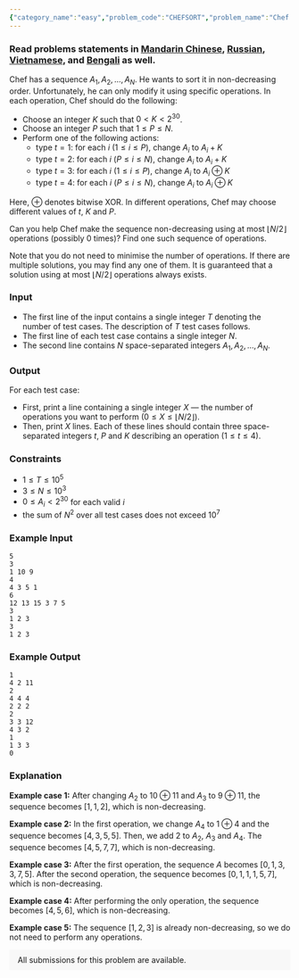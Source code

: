 ```yaml
---
{"category_name":"easy","problem_code":"CHEFSORT","problem_name":"Chef and Sorting","problemComponents":{"constraints":"","constraintsState":false,"subtasks":"","subtasksState":false,"inputFormat":"","inputFormatState":false,"outputFormat":"","outputFormatState":false,"sampleTestCases":{}},"video_editorial_url":"https://youtu.be/tJltyC2hUxo","languages_supported":{"0":"CPP14","1":"C","2":"JAVA","3":"PYTH 3.6","4":"CPP17","5":"PYTH","6":"PYP3","7":"CS2","8":"ADA","9":"PYPY","10":"TEXT","11":"PAS fpc","12":"NODEJS","13":"RUBY","14":"PHP","15":"GO","16":"HASK","17":"TCL","18":"PERL","19":"SCALA","20":"LUA","21":"kotlin","22":"BASH","23":"JS","24":"LISP sbcl","25":"rust","26":"PAS gpc","27":"BF","28":"CLOJ","29":"R","30":"D","31":"CAML","32":"FORT","33":"ASM","34":"swift","35":"FS","36":"WSPC","37":"LISP clisp","38":"SQL","39":"SCM guile","40":"PERL6","41":"ERL","42":"CLPS","43":"ICK","44":"NICE","45":"PRLG","46":"ICON","47":"COB","48":"SCM chicken","49":"PIKE","50":"SCM qobi","51":"ST","52":"SQLQ","53":"NEM"},"max_timelimit":1,"source_sizelimit":50000,"problem_author":"l_returns","problem_tester":"","date_added":"15-03-2021","tags":{"0":"cook127","1":"easy","2":"l_returns","3":"l_returns","4":"xor"},"problem_difficulty_level":"Easy-Medium","best_tag":"","editorial_url":"https://discuss.codechef.com/problems/CHEFSORT","time":{"view_start_date":1616351402,"submit_start_date":1616351402,"visible_start_date":1616351402,"end_date":1735669800},"is_direct_submittable":false,"problemDiscussURL":"https://discuss.codechef.com/search?q=CHEFSORT","is_proctored":false,"visitedContests":{},"layout":"problem"}
---
```

### Read problems statements in [Mandarin Chinese](https://www.codechef.com/download/translated/COOK127/mandarin/CHEFSORT.pdf), [Russian](https://www.codechef.com/download/translated/COOK127/russian/CHEFSORT.pdf), [Vietnamese](https://www.codechef.com/download/translated/COOK127/vietnamese/CHEFSORT.pdf), and [Bengali](https://www.codechef.com/download/translated/COOK127/bengali/CHEFSORT.pdf) as well.

Chef has a sequence $A_1, A_2, \ldots, A_N$. He wants to sort it in non-decreasing order. Unfortunately, he can only modify it using specific operations. In each operation, Chef should do the following:
- Choose an integer $K$ such that $0 \lt K \lt 2^{30}$.
- Choose an integer $P$ such that $1 \leq P \leq N$.
- Perform one of the following actions:
    - type $t = 1$: for each $i$ ($1 \le i \le P$), change $A_i$ to $A_i+K$
    - type $t = 2$: for each $i$ ($P \le i \le N$), change $A_i$ to $A_i+K$
    - type $t = 3$: for each $i$ ($1 \le i \le P$), change $A_i$ to $A_i \oplus K$
    - type $t = 4$: for each $i$ ($P \le i \le N$), change $A_i$ to $A_i \oplus K$

Here, $\oplus$ denotes bitwise XOR. In different operations, Chef may choose different values of $t$, $K$ and $P$.

Can you help Chef make the sequence non-decreasing using at most $\lfloor N/2 \rfloor$ operations (possibly $0$ times)? Find one such sequence of operations.

Note that you do not need to minimise the number of operations. If there are multiple solutions, you may find any one of them. It is guaranteed that a solution using at most $\lfloor N/2 \rfloor$ operations always exists.
       
### Input
- The first line of the input contains a single integer $T$ denoting the number of test cases. The description of $T$ test cases follows.
- The first line of each test case contains a single integer $N$.
- The second line contains $N$ space-separated integers $A_1, A_2, \ldots, A_N$.

### Output
For each test case:
- First, print a line containing a single integer $X$ ― the number of operations you want to perform ($0 \leq X \leq \lfloor N/2 \rfloor$).
- Then, print $X$ lines. Each of these lines should contain three space-separated integers $t$, $P$ and $K$ describing an operation ($1 \leq t \leq 4$).

### Constraints
- $1 \leq T \leq 10^5$
- $3 \leq N \leq 10^3$
- $0 \leq A_i \lt 2^{30}$ for each valid $i$
- the sum of $N^2$ over all test cases does not exceed $10^7$ 

### Example Input
```
5
3
1 10 9
4
4 3 5 1
6
12 13 15 3 7 5
3
1 2 3
3
1 2 3
```

### Example Output
```
1
4 2 11
2
4 4 4
2 2 2
2
3 3 12
4 3 2
1
1 3 3
0
```

### Explanation
**Example case 1:** After changing $A_2$ to $10 \oplus 11$ and $A_3$ to $9 \oplus 11$, the sequence becomes $[1, 1, 2]$, which is non-decreasing.

**Example case 2:** In the first operation, we change $A_4$ to $1 \oplus 4$ and the sequence becomes $[4, 3, 5, 5]$. Then, we add $2$ to $A_2$, $A_3$ and $A_4$. The sequence becomes $[4, 5, 7, 7]$, which is non-decreasing.

**Example case 3:** After the first operation, the sequence $A$ becomes $[0, 1, 3, 3, 7, 5]$. After the second operation, the sequence becomes $[0, 1, 1, 1, 5, 7]$, which is non-decreasing.

**Example case 4:** After performing the only operation, the sequence becomes $[4, 5, 6]$, which is non-decreasing.

**Example case 5:** The sequence $[1, 2, 3]$ is already non-decreasing, so we do not need to perform any operations.

<aside style='background: #f8f8f8;padding: 10px 15px;'><div>All submissions for this problem are available.</div></aside>